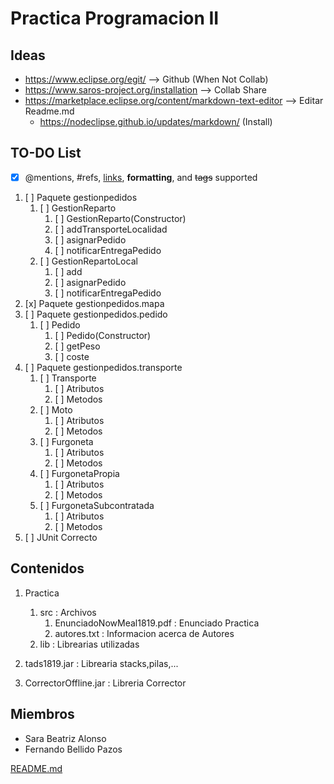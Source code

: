 # Practica Programacion II
## Ideas
+ https://www.eclipse.org/egit/ --> Github (When Not Collab)
+ https://www.saros-project.org/installation  --> Collab Share
+ https://marketplace.eclipse.org/content/markdown-text-editor --> Editar Readme.md
	+ https://nodeclipse.github.io/updates/markdown/ (Install)

## TO-DO List
- [x] @mentions, #refs, [links](), **formatting**, and <del>tags</del> supported
1. [ ] Paquete gestionpedidos
   1. [ ] GestionReparto
      1. [ ] GestionReparto(Constructor)
      1. [ ] addTransporteLocalidad
      1. [ ] asignarPedido
      1. [ ] notificarEntregaPedido
   1. [ ] GestionRepartoLocal
      1. [ ] add
      1. [ ] asignarPedido
      1. [ ] notificarEntregaPedido
1. [x] Paquete gestionpedidos.mapa
1. [ ] Paquete gestionpedidos.pedido
   1. [ ] Pedido
      1. [ ] Pedido(Constructor)
      1. [ ] getPeso
      1. [ ] coste          
1. [ ] Paquete gestionpedidos.transporte
   1. [ ] Transporte
      1. [ ] Atributos
      1. [ ] Metodos
   1. [ ] Moto
      1. [ ] Atributos
      1. [ ] Metodos
   1. [ ] Furgoneta
      1. [ ] Atributos
      1. [ ] Metodos
   1. [ ] FurgonetaPropia
      1. [ ] Atributos
      1. [ ] Metodos
   1. [ ] FurgonetaSubcontratada
      1. [ ] Atributos
      1. [ ] Metodos 
1. [ ] JUnit Correcto 


## Contenidos
1. Practica
   1. src : Archivos 
   		1. EnunciadoNowMeal1819.pdf : Enunciado Practica
   		1. autores.txt : Informacion acerca de Autores
   1. lib : Librearias utilizadas
   
1. tads1819.jar : Librearia stacks,pilas,...
1. CorrectorOffline.jar : Libreria Corrector

## Miembros
* Sara Beatriz Alonso 
* Fernando Bellido Pazos


[README.md](https://github.com/adam-p/markdown-here/wiki/Markdown-Cheatsheet) 

